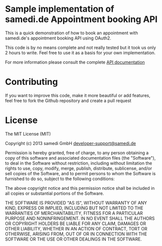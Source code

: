 Sample implementation of samedi.de Appointment booking API
==========================================================

This is a quick demonstration of how to book an appointment with samedi.de's
appointment booking API using OAuth2.

This code is by no means complete and not really tested but it took us only 2 hours to write. Feel free to use it as a basis for your own implementation.

For more information please consult the complete [API documentation](https://wiki.samedi.de/display/doc/Booking+API)

Contributing
============

If you want to improve this code, make it more beautiful or add features,
feel free to fork the Github repository and create a pull request

License
=======
The MIT License (MIT)

Copyright (c) 2013 samedi GmbH <developer-support@samedi.de>

Permission is hereby granted, free of charge, to any person obtaining a copy
of this software and associated documentation files (the "Software"), to deal
in the Software without restriction, including without limitation the rights
to use, copy, modify, merge, publish, distribute, sublicense, and/or sell
copies of the Software, and to permit persons to whom the Software is
furnished to do so, subject to the following conditions:

The above copyright notice and this permission notice shall be included in
all copies or substantial portions of the Software.

THE SOFTWARE IS PROVIDED "AS IS", WITHOUT WARRANTY OF ANY KIND, EXPRESS OR
IMPLIED, INCLUDING BUT NOT LIMITED TO THE WARRANTIES OF MERCHANTABILITY,
FITNESS FOR A PARTICULAR PURPOSE AND NONINFRINGEMENT. IN NO EVENT SHALL THE
AUTHORS OR COPYRIGHT HOLDERS BE LIABLE FOR ANY CLAIM, DAMAGES OR OTHER
LIABILITY, WHETHER IN AN ACTION OF CONTRACT, TORT OR OTHERWISE, ARISING FROM,
OUT OF OR IN CONNECTION WITH THE SOFTWARE OR THE USE OR OTHER DEALINGS IN
THE SOFTWARE.
